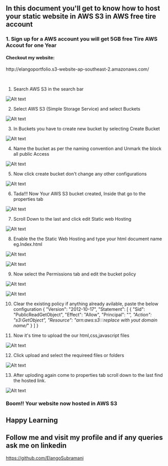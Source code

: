 ## In this document you'll get to know how to host your static website in AWS S3 in AWS free tire account


### 1. Sign up for a AWS account you will get 5GB free Tire AWS Accout for one Year
<h4>Checkout my website:</h4> <p>http://elangoportfolio.s3-website-ap-southeast-2.amazonaws.com/</p>
<br>


1. Search AWS S3 in the search bar

![Alt text](assets/image.png) 

2. Select AWS S3 (Simple Storage Service) and select Buckets

![Alt text](assets/image-1.png)

3. In Buckets you have to create new bucket by selecting Create Bucket 

![Alt text](assets/image-2.png)

4.  Name the bucket as per the naming convention and Unmark the block all public Access

![Alt text](assets/image-3.png)

5. Now click create bucket don't change any other configurations

![Alt text](assets/image-4.png)

6. Tada!!! Now Your AWS S3 bucket created, Inside that go to the properties tab

![Alt text](assets/image-5.png)

7. Scroll Down to the last and click edit Static web Hosting

![Alt text](assets/image-6.png)

8. Enable the the Static Web Hosting and type your html document name eg.Index.html

![Alt text](assets/image-7.png)

![Alt text](assets/image-12.png)

9. Now select the Permissions tab and edit the bucket policy

![Alt text](assets/image-8.png)

![Alt text](assets/image-9.png)

10. Clear the existing policy if anything already avilable, paste the below configuration
{
    "Version": "2012-10-17",
    "Statement": [
        {
            "Sid": "PublicReadGetObject",
            "Effect": "Allow",
            "Principal": "*",
            "Action": "s3:GetObject",
            "Resource": "arn:aws:s3:::replace with yout domain name/*"
        }
    ]
}


11. Now it's time to upload the our html,css,javascript files

![Alt text](assets/image-10.png)

12. Click upload and select the requireed files or folders 

![Alt text](assets/image-11.png)

13. After uploding again come to properties tab scroll down to the last find the hosted link.

![Alt text](assets/image-13.png)

### Boom!! Your website now hosted in AWS S3


## Happy Learning

## Follow me and visit my profile  and if any queries ask me on linkedin

https://github.com/ElangoSubramani 



